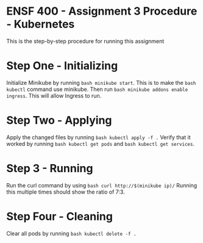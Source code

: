# ENSF 400 - Assignment 3 Procedure - Kubernetes
This is the step-by-step procedure for running this assignment

# Step One - Initializing
Initialize Minikube by running ```bash minikube start```.
This is to make the ```bash kubectl``` command use minikube.
Then run ```bash minikube addons enable ingress```.
This will allow Ingress to run.

# Step Two - Applying
Apply the changed files by running ```bash kubectl apply -f .```
Verify that it worked by running ```bash kubectl get pods``` and ```bash kubectl get services```.

# Step 3 - Running
Run the curl command by using ```bash curl http://$(minikube ip)/```
Running this multiple times should show the ratio of 7:3.

# Step Four - Cleaning
Clear all pods by running ```bash kubectl delete -f .```
